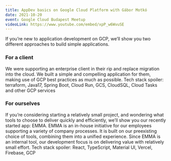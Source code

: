 ```yaml
---
title: AppDev basics on Google Cloud Platform with Gábor Motkó
date: 2021-10-20
event: Google Cloud Budapest Meetup
videoLink: https://www.youtube.com/embed/xpP_w6WvuSE
---
```


If you’re new to application development on GCP, we’ll show you two different approaches to build simple applications.

### For a client

We were supporting an enterprise client in their rip and replace migration into the cloud. 
We built a simple and compelling application for them, making use of GCP best practices as much as possible. 
Tech stack spoiler: terraform, Java17, Spring Boot, Cloud Run, GCS, CloudSQL, Cloud Tasks and other GCP services

### For ourselves

If you’re considering starting a relatively small project, and wondering what tools to choose to deliver quickly and efficiently, we’ll show you our recently started app: EMMA. 
EMMA is an in-house initiative for our employees supporting a variety of company processes. 
It is built on our preexisting choice of tools, combining them into a unified experience. 
Since EMMA is an internal tool, our development focus is on delivering value with relatively small effort. 
Tech stack spoiler: React, TypeScript, Material UI, Vercel, Firebase, GCP